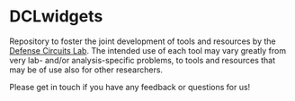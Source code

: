 # DCLwidgets

Repository to foster the joint development of tools and resources by the [Defense Circuits Lab](https://www.defense-circuits-lab.com/). 
The intended use of each tool may vary greatly from very lab- and/or analysis-specific problems, to tools and resources that may be of use also for other researchers.

Please get in touch if you have any feedback or questions for us!

